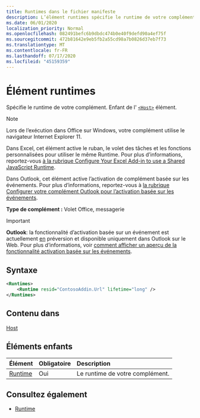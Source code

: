 ```yaml
---
title: Runtimes dans le fichier manifeste
description: L’élément runtimes spécifie le runtime de votre complément.
ms.date: 06/01/2020
localization_priority: Normal
ms.openlocfilehash: 082491befc6b9dbdc474b0e40f9defd90a4ef75f
ms.sourcegitcommit: 472b81642e9eb5fb2a55cd98a7b0826d37eb7f73
ms.translationtype: MT
ms.contentlocale: fr-FR
ms.lasthandoff: 07/17/2020
ms.locfileid: "45159359"
---
```

# <a name="runtimes-element"></a>Élément runtimes

Spécifie le runtime de votre complément. Enfant de l' [`<Host>`](host.md) élément.

> [!NOTE]
> Lors de l’exécution dans Office sur Windows, votre complément utilise le navigateur Internet Explorer 11.

Dans Excel, cet élément active le ruban, le volet des tâches et les fonctions personnalisées pour utiliser le même Runtime. Pour plus d’informations, reportez-vous [à la rubrique Configure Your Excel Add-in to use a Shared JavaScript Runtime](../../excel/configure-your-add-in-to-use-a-shared-runtime.md).

Dans Outlook, cet élément active l’activation de complément basée sur les événements. Pour plus d’informations, reportez-vous à [la rubrique Configurer votre complément Outlook pour l’activation basée sur les événements](../../outlook/autolaunch.md).

**Type de complément :** Volet Office, messagerie

> [!IMPORTANT]
> **Outlook**: la fonctionnalité d’activation basée sur un événement est actuellement [en](../../reference/objectmodel/preview-requirement-set/outlook-requirement-set-preview.md) préversion et disponible uniquement dans Outlook sur le Web. Pour plus d’informations, voir [comment afficher un aperçu de la fonctionnalité activation basée sur les événements](../../outlook/autolaunch.md#how-to-preview-the-event-based-activation-feature).

## <a name="syntax"></a>Syntaxe

```XML
<Runtimes>
    <Runtime resid="ContosoAddin.Url" lifetime="long" />
</Runtimes>
```

## <a name="contained-in"></a>Contenu dans

[Host](host.md)

## <a name="child-elements"></a>Éléments enfants

|  Élément |  Obligatoire  |  Description  |
|:-----|:-----|:-----|
| [Runtime](runtime.md) | Oui |  Le runtime de votre complément. |

## <a name="see-also"></a>Consultez également

- [Runtime](runtime.md)
